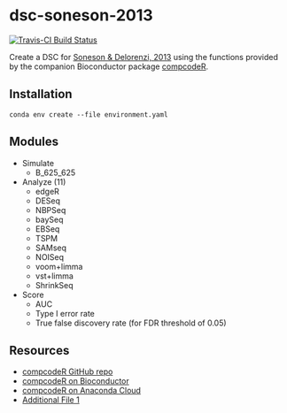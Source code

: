 # dsc-soneson-2013

[![Travis-CI Build Status](https://travis-ci.org/jdblischak/dsc-soneson-2013.svg?branch=master)](https://travis-ci.org/jdblischak/dsc-soneson-2013)

Create a DSC for [Soneson & Delorenzi, 2013][soneson2013] using the functions
provided by the companion Bioconductor package [compcodeR][].

[compcodeR]: https://www.bioconductor.org/packages/release/bioc/html/compcodeR.html
[soneson2013]: https://bmcbioinformatics.biomedcentral.com/articles/10.1186/1471-2105-14-91

## Installation

```
conda env create --file environment.yaml
```

## Modules

* Simulate
  * B_625_625
* Analyze (11)
  * edgeR
  * DESeq
  * NBPSeq
  * baySeq
  * EBSeq
  * TSPM
  * SAMseq
  * NOISeq
  * voom+limma
  * vst+limma
  * ShrinkSeq
* Score
  * AUC
  * Type I error rate
  * True false discovery rate (for FDR threshold of 0.05)

## Resources

* [compcodeR GitHub repo](https://github.com/csoneson/compcodeR)
* [compcodeR on Bioconductor][compcodeR]
* [compcodeR on Anaconda Cloud](https://anaconda.org/bioconda/bioconductor-compcoder)
* [Additional File 1][supp]

[supp]: https://static-content.springer.com/esm/art%3A10.1186%2F1471-2105-14-91/MediaObjects/12859_2012_5756_MOESM1_ESM.pdf

